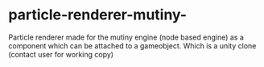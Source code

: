 # particle-renderer-mutiny-
Particle renderer made for the mutiny engine (node based engine) as a component which can be attached to a gameobject. Which is a unity clone (contact user for working copy)
